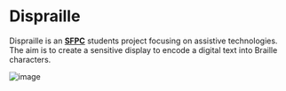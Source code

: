 Dispraille
==========

Dispraille is an [**SFPC**](http://sfpc.io/) students project focusing on assistive technologies. The aim is to create a sensitive display to encode a digital text into Braille characters. 

![image](https://cloud.githubusercontent.com/assets/2339186/5052661/cce45d66-6c42-11e4-8d29-64ee54e6e2ba.png)
